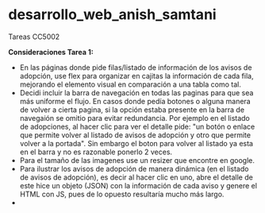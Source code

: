 # desarrollo_web_anish_samtani
Tareas CC5002

**Consideraciones Tarea 1:**
- En las páginas donde pide filas/listado de información de los avisos de adopción, use flex para organizar en cajitas la información de cada fila, mejorando el elemento visual en comparación a una tabla como tal.
- Decidi incluir la barra de navegación en todas las paginas para que sea más uniforme el flujo. En casos donde pedía botones o alguna manera de volver a cierta pagina, si la opción estaba presente en la barra de navegaión se omitio para evitar redundancia. Por ejemplo en el listado de adopciones, al hacer clic para ver el detalle pide: "un
botón o enlace que permite volver al listado de avisos de adopción y otro que permite volver a la portada". Sin embargo el boton para volver al listado ya esta en el barra y no es razonable ponerlo 2 veces.
- Para el tamaño de las imagenes use un resizer que encontre en google.
- Para ilustrar los avisos de adopción de manera dinámica (en el listado de avisos de adopción), es decir al hacer clic en uno, abre el detalle de este hice un objeto (JSON) con la información de cada aviso y genere el HTML con JS, pues de lo opuesto resultaría mucho más largo.
- 